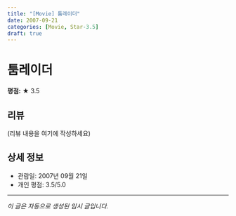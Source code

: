 ```yaml
---
title: "[Movie] 툼레이더"
date: 2007-09-21
categories: [Movie, Star-3.5]
draft: true
---
```


# 툼레이더

**평점:** ★ 3.5

## 리뷰

(리뷰 내용을 여기에 작성하세요)

## 상세 정보

- 관람일: 2007년 09월 21일
- 개인 평점: 3.5/5.0

---

*이 글은 자동으로 생성된 임시 글입니다.*
